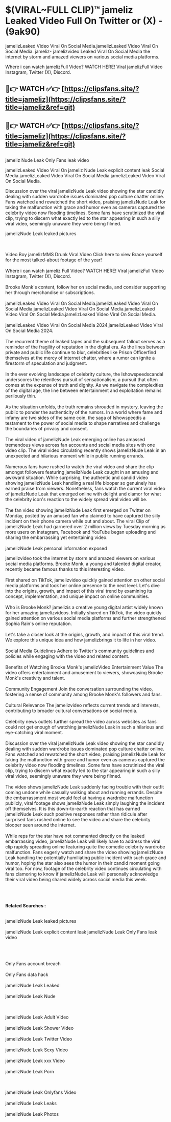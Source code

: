 #  $(VIRAL~FULL CLIP)™ jameliz Leaked Video Full On Twitter or (X)  - (9ak90)

jamelizLeaked Video Viral On Social Media.jamelizLeaked Video Viral On Social Media.
jameliz- jamelizvideo Leaked Viral On Social Media the internet by storm and amazed viewers on various social media platforms.

Where i can watch jamelizFull Video? WATCH HERE! Viral jamelizFull Video Instagram, Twitter (X), Discord.

## 🔴👉 WATCH ✅👉 [https://clipsfans.site/?title=jameliz](https://clipsfans.site/?title=jameliz&ref=git)


## 🔴👉 WATCH ✅👉 [https://clipsfans.site/?title=jameliz](https://clipsfans.site/?title=jameliz&ref=git)
##


jameliz Nude Leak Only Fans leak video 


jamelizLeaked Video Viral On  jameliz Nude Leak explicit content leak Social Media.jamelizLeaked Video Viral On Social Media.jamelizLeaked Video Viral On Social Media.



Discussion over the viral jamelizNude Leak video showing the star candidly dealing with sudden wardrobe issues dominated pop culture chatter online. Fans watched and rewatched the short video, praising jamelizNude Leak for taking the malfunction with grace and humor even as cameras captured the celebrity video now flooding timelines. Some fans have scrutinized the viral clip, trying to discern what exactly led to the star appearing in such a silly viral video, seemingly unaware they were being filmed.


jamelizNude Leak leaked pictures


  <br>

  <br>
Video Boy jamelizMMS Drunk Viral.Video Click here to view Brace yourself for the most talked-about footage of the year!
<br><br>
Where i can watch jameliz Full Video? WATCH HERE! Viral jamelizFull Video Instagram, Twitter (X), Discord.
<br><br>
Brooke Monk's content, follow her on social media, and consider supporting her through merchandise or subscriptions.
<br><br>
jamelizLeaked Video Viral On Social Media.jamelizLeaked Video Viral On Social Media.jamelizLeaked Video Viral On Social Media.jamelizLeaked Video Viral On Social Media.jamelizLeaked Video Viral On Social Media.
<br><br>
jamelizLeaked Video Viral On Social Media 2024.jamelizLeaked Video Viral On Social Media 2024.
<br><br>
The recurrent theme of leaked tapes and the subsequent fallout serves as a reminder of the fragility of reputation in the digital era. As the lines between private and public life continue to blur, celebrities like Prison Officerfind themselves at the mercy of internet chatter, where a rumor can ignite a firestorm of speculation and judgment.
<br><br>
In the ever evolving landscape of celebrity culture, the Ishowspeedscandal underscores the relentless pursuit of sensationalism, a pursuit that often comes at the expense of truth and dignity. As we navigate the complexities of the digital age, the line between entertainment and exploitation remains perilously thin.
<br><br>
As the situation unfolds, the truth remains shrouded in mystery, leaving the public to ponder the authenticity of the rumors. In a world where fame and infamy are two sides of the same coin, the saga of Ishowspeedis a testament to the power of social media to shape narratives and challenge the boundaries of privacy and consent.
<br><br>
The viral video of jamelizNude Leak emerging online has amassed tremendous views across fan accounts and social media sites with one video clip. The viral video circulating recently shows jamelizNude Leak in an unexpected and hilarious moment while in public running errands.
<br><br>
Numerous fans have rushed to watch the viral video and share the clip amongst followers featuring jamelizNude Leak caught in an amusing and awkward situation. While surprising, the authentic and candid video showing jamelizNude Leak handling a real life blooper so genuinely has earned praise from viewers. Nonetheless, fans watch the current viral video of jamelizNude Leak that emerged online with delight and clamor for what the celebrity icon's reaction to the widely spread viral video will be.
<br><br>
The fan video showing jamelizNude Leak first emerged on Twitter on Monday, posted by an amused fan who claimed to have captured the silly incident on their phone camera while out and about. The viral Clip of jamelizNude Leak had garnered over 2 million views by Tuesday morning as more users on Instagram, Facebook and YouTube began uploading and sharing the embarrassing yet entertaining video.
<br><br>
jamelizNude Leak personal information exposed

jamelizvideo took the internet by storm and amazed viewers on various social media platforms. Brooke Monk, a young and talented digital creator, recently became famous thanks to this interesting video.
<br><br>
First shared on TikTok, jamelizvideo quickly gained attention on other social media platforms and took her online presence to the next level. Let's dive into the origins, growth, and impact of this viral trend by examining its concept, implementation, and unique impact on online communities.
<br><br>
Who is Brooke Monk? jamelizis a creative young digital artist widely known for her amazing jamelizvideos. Initially shared on TikTok, the video quickly gained attention on various social media platforms and further strengthened Sophia Rain's online reputation.
<br><br>
Let's take a closer look at the origins, growth, and impact of this viral trend. We explore this unique idea and how jamelizbrings it to life in her video.
<br><br>
Social Media Guidelines Adhere to Twitter's community guidelines and policies while engaging with the video and related content.
<br><br>
Benefits of Watching Brooke Monk's jamelizVideo Entertainment Value The video offers entertainment and amusement to viewers, showcasing Brooke Monk's creativity and talent.
<br><br>
Community Engagement Join the conversation surrounding the video, fostering a sense of community among Brooke Monk's followers and fans.
<br><br>
Cultural Relevance The jamelizvideo reflects current trends and interests, contributing to broader cultural conversations on social media.
<br><br>
Celebrity news outlets further spread the video across websites as fans could not get enough of watching jamelizNude Leak in such a hilarious and eye-catching viral moment.
<br><br>
Discussion over the viral jamelizNude Leak video showing the star candidly dealing with sudden wardrobe issues dominated pop culture chatter online. Fans watched and rewatched the short video, praising jamelizNude Leak for taking the malfunction with grace and humor even as cameras captured the celebrity video now flooding timelines. Some fans have scrutinized the viral clip, trying to discern what exactly led to the star appearing in such a silly viral video, seemingly unaware they were being filmed.
<br><br>
The video shows jamelizNude Leak suddenly facing trouble with their outfit coming undone while casually walking about and running errands. Despite the embarrassment most would feel at having a wardrobe malfunction publicly, viral footage shows jamelizNude Leak simply laughing the incident off themselves. It is this down-to-earth reaction that has earned jamelizNude Leak such positive responses rather than ridicule after surprised fans rushed online to see the video and share the celebrity blooper seen around the internet.
<br><br>
While reps for the star have not commented directly on the leaked embarrassing video, jamelizNude Leak will likely have to address the viral clip rapidly spreading online featuring quite the comedic celebrity wardrobe malfunction. Fans eagerly watch and share the video showing jamelizNude Leak handling the potentially humiliating public incident with such grace and humor, hoping the star also sees the humor in their candid moment going viral too. For now, footage of the celebrity video continues circulating with fans clamoring to know if jamelizNude Leak will personally acknowledge their viral video being shared widely across social media this week.
<br><br>

<br><br>
<strong>Related Searches :</strong>
<br><br>

jamelizNude Leak leaked pictures
<br><br>
jamelizNude Leak explicit content leak
jamelizNude Leak Only Fans leak video
<br><br>

<br><br>
Only Fans account breach
<br><br>
Only Fans data hack
<br><br>
jamelizNude Leak Leaked
<br><br>
jamelizNude Leak Nude

<br><br>
jamelizNude Leak Adult Video
<br><br>
jamelizNude Leak Shower Video
<br><br>
jamelizNude Leak Twitter Video
<br><br>
jamelizNude Leak Sexy Video
<br><br>
jamelizNude Leak xxx Video
<br><br>
jamelizNude Leak Porn

<br><br>
jamelizNude Leak Onlyfans Video
<br><br>
jamelizNude Leak Leaks
<br><br>
jamelizNude Leak Photos